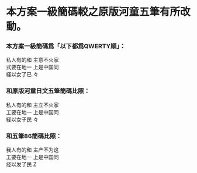 # 本方案一級簡碼較之原版河童五筆有所改動。

### 本方案一級簡碼爲「以下都爲QWERTY順」：
私人有的和	主意不火家  
式要在地一	上是中国同  
経以女了已	々  

### 和原版河童日文五筆簡碼比照：
私人有的和	主立不火家  
工要在地一	上是中国同  
経以女子民	々  

### 和五筆86簡碼比照：
我人有的和	主产不为这  
工要在地一	上是中国同  
经以发了民	Z  
